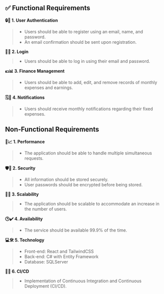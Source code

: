 ## ✅ Functional Requirements

**🔒👤 1. User Authentication**
  > - Users should be able to register using an email, name, and password.
  > - An email confirmation should be sent upon registration.

**🚪🔑 2. Login**
  > - Users should be able to log in using their email and password.

**💵📊 3. Finance Management**
  > - Users should be able to add, edit, and remove records of monthly expenses and earnings.

**🗓️🔔 4. Notifications**
  > - Users should receive monthly notifications regarding their fixed expenses.

## Non-Functional Requirements

**🚀📈 1. Performance**
  > - The application should be able to handle multiple simultaneous requests.

**🛡️🔐 2. Security**
  > - All information should be stored securely.
  > - User passwords should be encrypted before being stored.

**📏🆙 3. Scalability**
  > - The application should be scalable to accommodate an increase in the number of users.

**🕒✔️ 4. Availability**
  > - The service should be available 99.9% of the time.

**💻🛠️ 5. Technology**
  > - Front-end: React and TailwindCSS
  > - Back-end: C# with Entity Framework
  > - Database: SQLServer

**🔄🌟 6. CI/CD**
  > - Implementation of Continuous Integration and Continuous Deployment (CI/CD).
